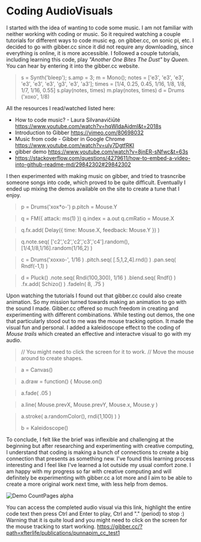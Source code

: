 # Coding AudioVisuals #

I started with the idea of wanting to code some music. I am not familiar with neither working with coding or music. So it required watching a couple tutorials for different ways to code music eg. on gibber.cc, on sonic pi, etc. I decided to go with gibber.cc since it did not require any downloading, since everything is online, it is more accessible. I followed a couple tutorials, including learning this code, play *"Another One Bites The Dust"* by *Queen.* You can hear by entering it into the gibber.cc website. 


> s = Synth('bleep');
> s.amp = 3;
> m = Mono();
> notes = ['e3', 'e3', 'e3', 'e3', 'e3', 'e3', 'g3', 'e3', 'a3'];
> times = [1/4, 0.25, 0.45, 1/16, 1/8, 1/8, 1/7, 1/16, 0.55]
> s.play(notes, times)
> m.play(notes, times)
> d = Drums ('xoxo', 1/8)

All the resources I read/watched listed here:
- How to code music? - Laura Silvanavičiūtė https://www.youtube.com/watch?v=hqWIdaAjdmI&t=2018s
- Introduction to Gibber https://vimeo.com/80698032
- Music from code - Gibber in Google Chrome https://www.youtube.com/watch?v=uly7DgtfRKI
- gibber demo https://www.youtube.com/watch?v=8jnER-sNfwc&t=63s
- https://stackoverflow.com/questions/4279611/how-to-embed-a-video-into-github-readme-md/29842302#29842302


I then experimented with making music on gibber, and tried to trasncribe someone songs into code, which proved to be quite difficult. Eventually I ended up mixing the demos available on the site to create a tune that I enjoy.

> p = Drums('xox*o-')
> p.pitch = Mouse.Y

> q = FM({ attack: ms(1) }) 
> q.index = a.out 
> q.cmRatio = Mouse.X

> q.fx.add( Delay({ time: Mouse.X, feedback: Mouse.Y }) )

> q.note.seq( ['c2','c2','c2','c3','c4'].random(), [1/4,1/8,1/16].random(1/16,2) )

> c = Drums('xoxxo-', 1/16 ) .pitch.seq( [.5,1,2,4].rnd() ) .pan.seq( Rndf(-1,1) )

> d = Pluck() .note.seq( Rndi(100,300), 1/16 ) .blend.seq( Rndf() ) .fx.add( Schizo() ) .fadeIn( 8, .75 )



Upon watching the tutorials I found out that gibber.cc could also create animation. So my mission turned towards making an animation to go with the sound I made. Gibber.cc offered so much freedom in creating and experimenting with different combinations. While testing out demos, the one that particularly stood out to me was the mouse tracking option. It made the visual fun and personal. I added a kaleidoscope effect to the coding of *Mouse trails* which created an effective and interactve visual to go with my audio.


> // You might need to click the screen for it to work.
> // Move the mouse around to create shapes.

> a = Canvas()

> a.draw = function() {
> Mouse.on()

> a.fade( .05 )
  
>  a.line(
>     Mouse.prevX,
>     Mouse.prevY,
>     Mouse.x,
>     Mouse.y
>  )
  
>  a.stroke( a.randomColor(), rndi(1,100) )
>}
>
> b = Kaleidoscope()

To conclude, I felt like the brief was inflexible and challenging at the beginning but after researching and experimenting with creative computing, I understand that coding is making a bunch of connections to create a big connection that presents as something new. I've found this learning process interesting and I feel like I've learned a lot outside my usual comfort zone. I am happy with my progress so far with creative computing and will definitely be experimenting with gibber.cc a lot more and I aim to be able to create a more original work next time, with less help from demos.

![Demo CountPages alpha](https://j.gifs.com/Z8m4gw.gif)

You can access the completed audio visual via this link, highlight the entire code text then press Ctrl and Enter to play, Ctrl and "." (period) to stop :) Warning that it is quite loud and you might need to click on the screen for the mouse tracking to start working. https://gibber.cc/?path=xfterlife/publications/punnapim_cc_test1
